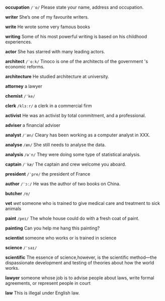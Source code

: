**occupation** 
`/ˈɒ/`
Please state your name, address and occupation.

**writer** 
She’s one of my favourite writers.

**write** 
He wrote some very famous books

**writing** 
Some of his most powerful writing is based on his childhood experiences.

**actor**
She has starred with many leading actors.

**architect**
`/ˈɑːk/`
Tinoco is one of the architects of the government 's economic reforms.

**architecture**
He studied architecture at university.

**attorney**
a lawyer

**chemist**
`/ˈke/`

**clerk**
`/klɜːr/`
a clerk in a commercial firm

**activist**
He was an activist by total commitment, and  a professional.

**adviser**
a financial adviser

**analyst**
`/ˈæn/`
Cleary has been working as a computer analyst in XXX.

**analyse**
`/æn/`
She still needs to analyse the data.

**analysis**
`/əˈn/`
They were doing some type of statistical analysis.

**captain**
`/ˈkæ/`
The captain and crew welcome you aboard.

**president** 
`/ˈpre/`
the president of France

**author**
`/ˈɔː/`
He was the author of two books on China.

**butcher**
`/ʊ/`

**vet** 
*wet*
someone who is trained to give medical care and treatment to sick animals

**paint** 
`/peɪ/`
The whole house could do with a fresh coat of paint.

**painting** 
Can you help me hang this painting?

**scientist** 
someone who works or is trained in science

**science** 
`/ˈsaɪ/`

**scientific** 
The essence of science,however, is the scientific method—the dispassionate development and testing of theories about how the world works.

**lawyer** 
someone whose job is to advise people about laws, write formal agreements, or represent people in court

**law** 
This is illegal under English law.
